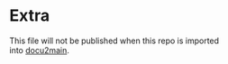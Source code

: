 # Extra

This file will not be published when this repo is imported  
into [docu2main](https://github.com/OleksiyRudenko/docu2main).

